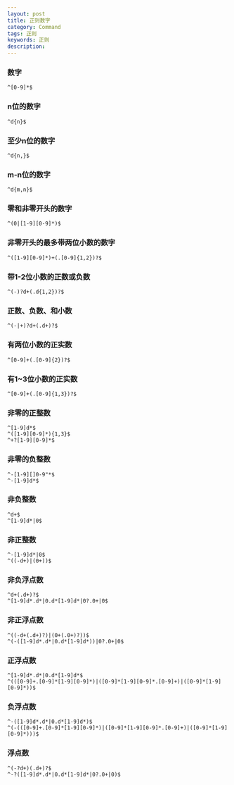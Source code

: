 ```yaml
---
layout: post
title: 正则数字
category: Command
tags: 正则
keywords: 正则
description: 
---
```


### 数字  
	^[0-9]*$

### n位的数字  
	^d{n}$

### 至少n位的数字  
	^d{n,}$

### m-n位的数字  
	^d{m,n}$

### 零和非零开头的数字  
	^(0|[1-9][0-9]*)$

### 非零开头的最多带两位小数的数字  
	^([1-9][0-9]*)+(.[0-9]{1,2})?$

### 带1-2位小数的正数或负数  
	^(-)?d+(.d{1,2})?$

### 正数、负数、和小数  
	^(-|+)?d+(.d+)?$

### 有两位小数的正实数  
	^[0-9]+(.[0-9]{2})?$

### 有1~3位小数的正实数  
	^[0-9]+(.[0-9]{1,3})?$

### 非零的正整数  
	^[1-9]d*$
	^([1-9][0-9]*){1,3}$
	^+?[1-9][0-9]*$

### 非零的负整数  
	^-[1-9][]0-9"*$
	^-[1-9]d*$

### 非负整数  
	^d+$
	^[1-9]d*|0$

### 非正整数  
	^-[1-9]d*|0$
	^((-d+)|(0+))$

### 非负浮点数  
	^d+(.d+)?$
	^[1-9]d*.d*|0.d*[1-9]d*|0?.0+|0$

### 非正浮点数  
	^((-d+(.d+)?)|(0+(.0+)?))$
	^(-([1-9]d*.d*|0.d*[1-9]d*))|0?.0+|0$

### 正浮点数  
	^[1-9]d*.d*|0.d*[1-9]d*$
	^(([0-9]+.[0-9]*[1-9][0-9]*)|([0-9]*[1-9][0-9]*.[0-9]+)|([0-9]*[1-9][0-9]*))$

### 负浮点数  
	^-([1-9]d*.d*|0.d*[1-9]d*)$
	^(-(([0-9]+.[0-9]*[1-9][0-9]*)|([0-9]*[1-9][0-9]*.[0-9]+)|([0-9]*[1-9][0-9]*)))$

### 浮点数  
	^(-?d+)(.d+)?$
	^-?([1-9]d*.d*|0.d*[1-9]d*|0?.0+|0)$

